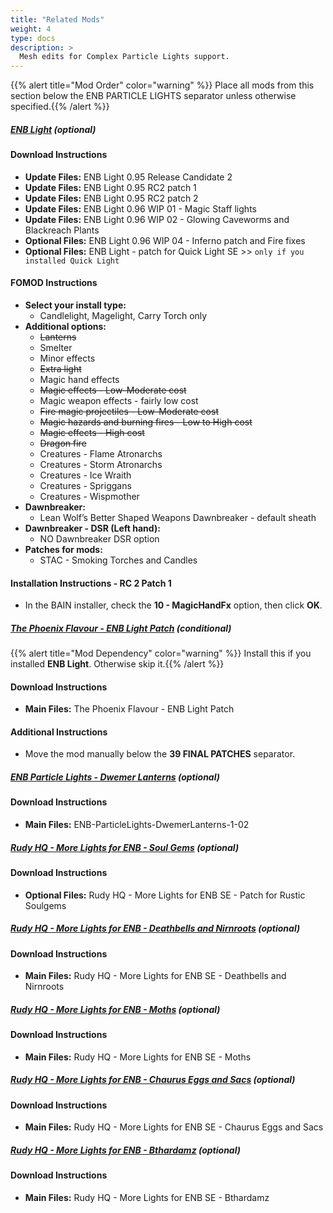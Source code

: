 ```yaml
---
title: "Related Mods"
weight: 4
type: docs
description: >
  Mesh edits for Complex Particle Lights support.
---
```


{{% alert title="Mod Order" color="warning" %}}
Place all mods from this section below the ENB PARTICLE LIGHTS separator unless otherwise specified.{{% /alert %}}

##### [ENB Light](https://www.nexusmods.com/skyrimspecialedition/mods/22574?tab=files) (optional)

#### Download Instructions

* **Update Files:** ENB Light 0.95 Release Candidate 2
* **Update Files:** ENB Light 0.95 RC2 patch 1
* **Update Files:** ENB Light 0.95 RC2 patch 2
* **Update Files:** ENB Light 0.96 WIP 01 - Magic Staff lights
* **Update Files:** ENB Light 0.96 WIP 02 - Glowing Caveworms and Blackreach Plants
* **Optional Files:** ENB Light 0.96 WIP 04 - Inferno patch and Fire fixes
* **Optional Files:** ENB Light - patch for Quick Light SE >> `only if you installed Quick Light`

#### FOMOD Instructions

* **Select your install type:**
  * Candlelight, Magelight, Carry Torch only
* **Additional options:**
  * ~~Lanterns~~
  * Smelter
  * Minor effects
  * ~~Extra light~~
  * Magic hand effects
  * ~~Magic effects - Low-Moderate cost~~
  * Magic weapon effects - fairly low cost
  * ~~Fire magic projectiles - Low-Moderate cost~~
  * ~~Magic hazards and burning fires - Low to High cost~~
  * ~~Magic effects - High cost~~
  * ~~Dragon fire~~
  * Creatures - Flame Atronarchs
  * Creatures - Storm Atronarchs
  * Creatures - Ice Wraith
  * Creatures - Spriggans
  * Creatures - Wispmother
* **Dawnbreaker:**
  * Lean Wolf’s Better Shaped Weapons Dawnbreaker - default sheath
* **Dawnbreaker - DSR (Left hand):**
  * NO Dawnbreaker DSR option
* **Patches for mods:**
  * STAC - Smoking Torches and Candles

#### Installation Instructions - RC 2 Patch 1

* In the BAIN installer, check the **10 - MagicHandFx** option, then click **OK**.

##### [The Phoenix Flavour - ENB Light Patch](https://www.nexusmods.com/skyrimspecialedition/mods/14223?tab=files) (conditional)

{{% alert title="Mod Dependency" color="warning" %}}
Install this if you installed **ENB Light**. Otherwise skip it.{{% /alert %}}

#### Download Instructions

- **Main Files:** The Phoenix Flavour - ENB Light Patch

#### Additional Instructions

- Move the mod manually below the **39 FINAL PATCHES** separator.

##### [ENB Particle Lights - Dwemer Lanterns](https://www.nexusmods.com/skyrimspecialedition/mods/24108?tab=files) (optional)

#### Download Instructions

* **Main Files:** ENB-ParticleLights-DwemerLanterns-1-02

##### [Rudy HQ - More Lights for ENB - Soul Gems](https://www.nexusmods.com/skyrimspecialedition/mods/22704?tab=files) (optional)

#### Download Instructions

* **Optional Files:** Rudy HQ - More Lights for ENB SE - Patch for Rustic Soulgems

##### [Rudy HQ - More Lights for ENB - Deathbells and Nirnroots](https://www.nexusmods.com/skyrimspecialedition/mods/22814?tab=files) (optional)

#### Download Instructions

* **Main Files:** Rudy HQ - More Lights for ENB SE - Deathbells and Nirnroots

##### [Rudy HQ - More Lights for ENB - Moths](https://www.nexusmods.com/skyrimspecialedition/mods/22819?tab=files) (optional)

#### Download Instructions

* **Main Files:** Rudy HQ - More Lights for ENB SE - Moths

##### [Rudy HQ - More Lights for ENB - Chaurus Eggs and Sacs](https://www.nexusmods.com/skyrimspecialedition/mods/22705?tab=files) (optional)

#### Download Instructions

* **Main Files:** Rudy HQ - More Lights for ENB SE - Chaurus Eggs and Sacs

##### [Rudy HQ - More Lights for ENB - Bthardamz](https://www.nexusmods.com/skyrimspecialedition/mods/22703?tab=files) (optional)

#### Download Instructions

* **Main Files:** Rudy HQ - More Lights for ENB SE - Bthardamz